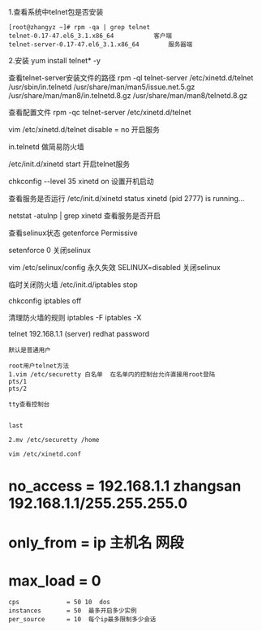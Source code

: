1.查看系统中telnet包是否安装
```shell
[root@zhangyz ~]# rpm -qa | grep telnet 
telnet-0.17-47.el6_3.1.x86_64			客户端
telnet-server-0.17-47.el6_3.1.x86_64 		服务器端
```

2.安装
yum install telnet* -y

查看telnet-server安装文件的路径
rpm -ql   telnet-server 
/etc/xinetd.d/telnet
/usr/sbin/in.telnetd
/usr/share/man/man5/issue.net.5.gz
/usr/share/man/man8/in.telnetd.8.gz
/usr/share/man/man8/telnetd.8.gz

查看配置文件
rpm -qc telnet-server 
/etc/xinetd.d/telnet


vim /etc/xinetd.d/telnet
disable = no 开启服务

in.telnetd 做简易防火墙

/etc/init.d/xinetd start 开启telnet服务

chkconfig --level  35   xinetd  on 设置开机启动

查看服务是否运行
/etc/init.d/xinetd status
xinetd (pid  2777) is running...


netstat  -atulnp | grep xinetd 查看服务是否开启

查看selinux状态
getenforce 
Permissive

setenforce  0   关闭selinux  

vim /etc/selinux/config 永久失效
SELINUX=disabled 关闭selinux

临时关闭防火墙
/etc/init.d/iptables stop

chkconfig iptables off

清理防火墙的规则
iptables -F 
iptables -X

telnet 192.168.1.1 (server)
	redhat
	password 

	默认是普通用户

	root用户telnet方法
	1.vim /etc/securetty 白名单  在名单内的控制台允许直接用root登陆
	pts/1
	pts/2

	tty查看控制台 


	last

	2.mv /etc/securetty /home

	vim /etc/xinetd.conf
#       no_access       = 192.168.1.1 zhangsan 192.168.1.1/255.255.255.0 
#       only_from       = ip 主机名 网段 
#       max_load        = 0
	cps             = 50 10  dos      
	instances       = 50  最多开启多少实例  
	per_source      = 10  每个ip最多限制多少会话





